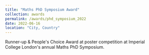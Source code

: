 ```yaml
---
title: "Maths PhD Symposium Award"
collection: awards
permalink: /awards/phd_symposium_2022
date: 2022-06-16
location: "City, Country"
---
```


Runner-up & People's Choice Award at poster competition at Imperial College London's annual Maths PhD Symposium.